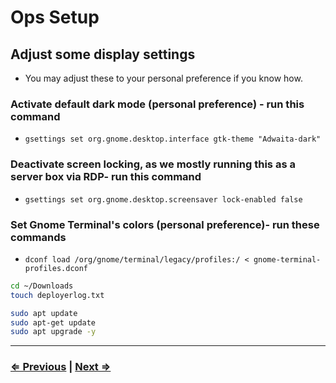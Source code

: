 # Ops Setup

## Adjust some display settings
- You may adjust these to your personal preference if you know how.

### Activate default dark mode (personal preference) - run this command

- ```gsettings set org.gnome.desktop.interface gtk-theme "Adwaita-dark"```

### Deactivate screen locking, as we mostly running this as a server box via RDP- run this command

- ```gsettings set org.gnome.desktop.screensaver lock-enabled false```

### Set Gnome Terminal's colors (personal preference)- run these commands

- ```dconf load /org/gnome/terminal/legacy/profiles:/ < gnome-terminal-profiles.dconf```

```bash
cd ~/Downloads
touch deployerlog.txt

sudo apt update
sudo apt-get update
sudo apt upgrade -y
```
---

### [⇐ Previous](./5-virtualbox.md) | [Next ⇒](./7-applications.md)
